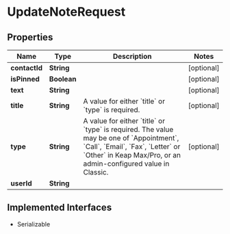 

# UpdateNoteRequest


## Properties

| Name | Type | Description | Notes |
|------------ | ------------- | ------------- | -------------|
|**contactId** | **String** |  |  [optional] |
|**isPinned** | **Boolean** |  |  [optional] |
|**text** | **String** |  |  [optional] |
|**title** | **String** | A value for either &#x60;title&#x60; or &#x60;type&#x60; is required. |  [optional] |
|**type** | **String** | A value for either &#x60;title&#x60; or &#x60;type&#x60; is required. The value may be one of &#x60;Appointment&#x60;, &#x60;Call&#x60;, &#x60;Email&#x60;, &#x60;Fax&#x60;, &#x60;Letter&#x60; or &#x60;Other&#x60; in Keap Max/Pro, or an admin-configured value in Classic. |  [optional] |
|**userId** | **String** |  |  |


## Implemented Interfaces

* Serializable

